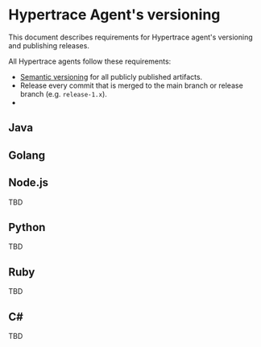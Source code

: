 # Hypertrace Agent's versioning

This document describes requirements for Hypertrace agent's versioning and publishing releases.

All Hypertrace agents follow these requirements:

* [Semantic versioning](https://semver.org) for all publicly published artifacts.
* Release every commit that is merged to the main branch or release branch (e.g. `release-1.x`).
* 

## Java

## Golang

## Node.js

TBD

## Python 

TBD

## Ruby

TBD

## C#

TBD
